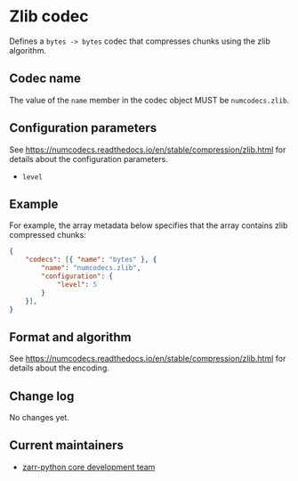 # Zlib codec

Defines a `bytes -> bytes` codec that compresses chunks using the zlib algorithm.

## Codec name

The value of the `name` member in the codec object MUST be `numcodecs.zlib`.

## Configuration parameters

See https://numcodecs.readthedocs.io/en/stable/compression/zlib.html for details about the configuration parameters.

- `level`

## Example

For example, the array metadata below specifies that the array contains zlib compressed chunks:

```json
{
    "codecs": [{ "name": "bytes" }, {
        "name": "numcodecs.zlib",
        "configuration": {
            "level": 5
        }
    }],
}
```


## Format and algorithm

See https://numcodecs.readthedocs.io/en/stable/compression/zlib.html for details about the encoding.

## Change log

No changes yet.

## Current maintainers

* [zarr-python core development team](https://github.com/orgs/zarr-developers/teams/python-core-devs)
